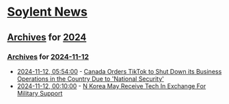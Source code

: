 # [Soylent News](../../../README.md)

## [Archives](../../index.md) for [2024](../index.md)

### [Archives](../../index.md) for [2024-11-12](index.md)

* [2024-11-12, 05:54:00](https://soylentnews.org/article.pl?sid=24/11/10/043255&from=rss) - [Canada Orders TikTok to Shut Down its Business Operations in the Country Due to 'National Security'](https://soylentnews.org/article.pl?sid=24/11/10/043255&from=rss)
* [2024-11-12, 00:10:00](https://soylentnews.org/article.pl?sid=24/11/10/0411233&from=rss) - [N Korea May Receive Tech In Exchange For Military Support](https://soylentnews.org/article.pl?sid=24/11/10/0411233&from=rss)
